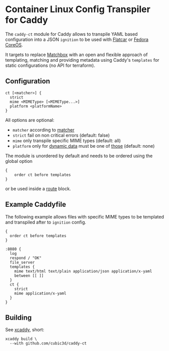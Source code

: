 # Container Linux Config Transpiler for Caddy
The `caddy-ct` module for Caddy allows to transpile YAML based configuration into a JSON `ignition` to be used with
[Flatcar](https://www.kinvolk.io/flatcar-container-linux/) or
[Fedora CoreOS](https://getfedora.org/en/coreos?stream=stable).

It targets to replace [Matchbox](https://matchbox.psdn.io/) with an open and flexible approach of templating,
matching and providing metadata using Caddy's `templates` for static configurations (no API for terraform).

## Configuration
```
ct [<matcher>] {
  strict
  mime <MIMEType> [<MIMEType...>]
  platform <platformName>
}
```
All options are optional:
- `matcher` according to [matcher](https://caddyserver.com/docs/caddyfile/concepts#matchers)
- `strict` fail on non critical errors (default: false)
- `mime` only transpile specific MIME types (default: all)
- `platform` only for
[dynamic data](https://kinvolk.io/docs/flatcar-container-linux/latest/provisioning/config-transpiler/dynamic-data/)
must be one of
[those](https://github.com/kinvolk/container-linux-config-transpiler/blob/flatcar-master/config/platform/platform.go#L17)
  (default: none)

The module is unordered by default and needs to be ordered using the global option
```
{
    order ct before templates
}
```
or be used inside a [route](https://caddyserver.com/docs/caddyfile/directives/route) block.

## Example Caddyfile
The following example allows files with specific MIME types to be templated and transpiled after to `ignition` config.
```
{
  order ct before templates
}

:8080 {
  log
  respond / "OK"
  file_server
  templates {
    mime text/html text/plain application/json application/x-yaml
    between [[ ]]
  }
  ct {
    strict
    mime application/x-yaml
  }
}
```

## Building
See [xcaddy](https://github.com/caddyserver/xcaddy), short:
```
xcaddy build \
  --with github.com/cubic3d/caddy-ct
```